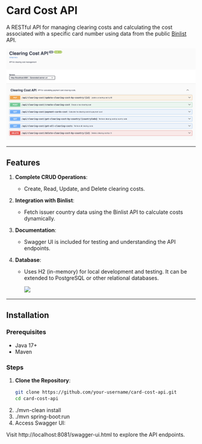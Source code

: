 # Card Cost API

A RESTful API for managing clearing costs and calculating the cost associated with a specific card number using data from the public [Binlist](https://binlist.net/) API.

![Swagger UI Screenshot](images/swagger-ui.png)


---

## Features

1. **Complete CRUD Operations**:
   - Create, Read, Update, and Delete clearing costs.

2. **Integration with Binlist**:
   - Fetch issuer country data using the Binlist API to calculate costs dynamically.

3. **Documentation**:
   - Swagger UI is included for testing and understanding the API endpoints.

4. **Database**:
   - Uses H2 (in-memory) for local development and testing. It can be extended to PostgreSQL or other relational databases.
  
     [![](https://mermaid.ink/img/pako:eNp1VMGO2jAQ_RXLvbASSyFkgeRQCRZaqHYrCrSHNj2YZABrjc3aTheK-PdOHCABWp_smTdvxvPG3tNYJUBDuhDqLV4xbcmsH0li0vlSs82KjKQFLcH-jOij4CBtRH-h_7hyE_qmb2y5BH139IJMyiQ9Fr-gyXEA01wuyaMylnTHo0s6Ja1WQoAuQTNk4SCVyWA6KyHvLhimoH_zGK7Cj9YcUumlhkswhjypJY8v4yewUYZbpXdXFIXjyPJ53C2hL1kG2xg2lis5ZDLJb_NJqDkT145axjTQWmniLJjsPy3sM8vmzGQ3O21JhQy998-76au4akK8gjW7ugCZsbmAf5MPtpnITBTdm3MpuLE1VP5GpV7uQzMCe6MvOCMLpdcsu9dJgIs850Eh9_dkOJuNsXGvKRhr0PChpOURW4iN-O9M8IRZMJhmk9oqmag0O11QnLLK0gxkwR_Bxjh-xxodtKj-Bt2N42wssv46aCFvDi3NAKK_pqA5mCpSG9AWN982eaGuIqdBHnetumuD2xrixL_tQx5o7E7A-QniUasXCN_V3cpAkaRVugZsPk_wEe-zsIhaTI0KhLhNYMFSgY82kgeEstSq6U7GNLQ6hSrVKl2uaLhgwuApdfX3OcOpWJ8gGyZ_KHU-QpI14Dn_NNzf4SA03NMtDb12pxZ4nUbL9xtBu-U1_Crd0bAR-LWO32oGXjPAyv3g4VClfxxrvdby6gECm17QbgQPfvPwF7W7fQs?type=png)](https://mermaid.live/edit#pako:eNp1VMGO2jAQ_RXLvbASSyFkgeRQCRZaqHYrCrSHNj2YZABrjc3aTheK-PdOHCABWp_smTdvxvPG3tNYJUBDuhDqLV4xbcmsH0li0vlSs82KjKQFLcH-jOij4CBtRH-h_7hyE_qmb2y5BH139IJMyiQ9Fr-gyXEA01wuyaMylnTHo0s6Ja1WQoAuQTNk4SCVyWA6KyHvLhimoH_zGK7Cj9YcUumlhkswhjypJY8v4yewUYZbpXdXFIXjyPJ53C2hL1kG2xg2lis5ZDLJb_NJqDkT145axjTQWmniLJjsPy3sM8vmzGQ3O21JhQy998-76au4akK8gjW7ugCZsbmAf5MPtpnITBTdm3MpuLE1VP5GpV7uQzMCe6MvOCMLpdcsu9dJgIs850Eh9_dkOJuNsXGvKRhr0PChpOURW4iN-O9M8IRZMJhmk9oqmag0O11QnLLK0gxkwR_Bxjh-xxodtKj-Bt2N42wssv46aCFvDi3NAKK_pqA5mCpSG9AWN982eaGuIqdBHnetumuD2xrixL_tQx5o7E7A-QniUasXCN_V3cpAkaRVugZsPk_wEe-zsIhaTI0KhLhNYMFSgY82kgeEstSq6U7GNLQ6hSrVKl2uaLhgwuApdfX3OcOpWJ8gGyZ_KHU-QpI14Dn_NNzf4SA03NMtDb12pxZ4nUbL9xtBu-U1_Crd0bAR-LWO32oGXjPAyv3g4VClfxxrvdby6gECm17QbgQPfvPwF7W7fQs)

---

## Installation

### Prerequisites

- Java 17+
- Maven


### Steps

1. **Clone the Repository**:
   ```bash
   git clone https://github.com/your-username/card-cost-api.git
   cd card-cost-api
2. ./mvn-clean install
3. ./mvn spring-boot:run
4. Access Swagger UI:

Visit http://localhost:8081/swagger-ui.html to explore the API endpoints.

